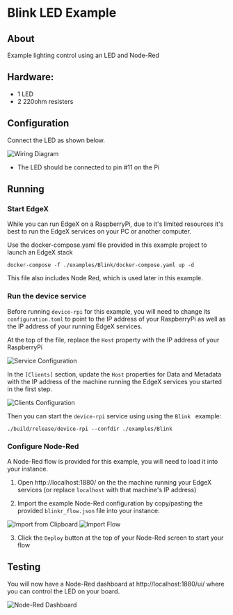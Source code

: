 # Blink LED Example

## About
Example lighting control using an LED and Node-Red

## Hardware:
* 1 LED
* 2 220ohm resisters

## Configuration

Connect the LED as shown below.

![Wiring Diagram](wiring.png)

* The LED should be connected to pin #11 on the Pi

## Running

### Start EdgeX

While you can run EdgeX on a RaspberryPi, due to it's limited resources it's best to run the EdgeX services on your PC or another computer.

Use the docker-compose.yaml file provided in this example project to launch an EdgeX stack

```
docker-compose -f ./examples/Blink/docker-compose.yaml up -d
```

This file also includes Node Red, which is used later in this example.

### Run the device service

Before running `device-rpi` for this example, you will need to change its `configuration.toml` to point to the
IP address of your RaspberryPi as well as the IP address of your running EdgeX services.

At the top of the file, replace the `Host` property with the IP address of your RaspberryPi

![Service Configuration](config_service.png)

In the `[Clients]` section, update the `Host` properties for Data and Metadata with the IP address
of the machine running the EdgeX services you started in the first step.

![Clients Configuration](config_clients.png)

Then you can start the `device-rpi` service using using the `Blink ` example:
```
./build/release/device-rpi --confdir ./examples/Blink
```

### Configure Node-Red

A Node-Red flow is provided for this example, you will need to load it into your instance.

1. Open http://localhost:1880/ on the the machine running your EdgeX services (or replace `localhost` with that machine's IP address)

2. Import the example Node-Red configuration by copy/pasting the provided `blinkr_flow.json` file into your instance:

![Import from Clipboard](nodered_clipboard.png)
![Import Flow](nodered_import.png)

3. Click the `Deploy` button at the top of your Node-Red screen to start your flow

## Testing

You will now have a Node-Red dashboard at http://localhost:1880/ui/ where you can control the LED on your board.

![Node-Red Dashboard](nodered_dashboard.png)








